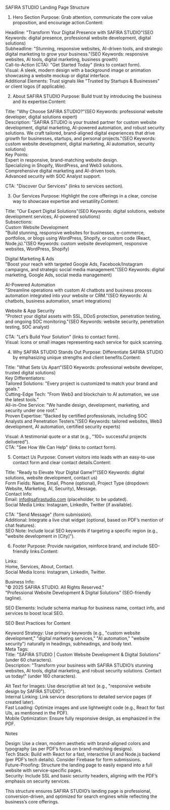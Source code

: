 SAFIRA STUDIO Landing Page Structure

1. Hero Section
   Purpose: Grab attention, communicate the core value proposition, and encourage action.Content:

Headline: "Transform Your Digital Presence with SAFIRA STUDIO"(SEO Keywords: digital presence, professional website development, digital solutions)  
Subheadline: "Stunning, responsive websites, AI-driven tools, and strategic digital marketing to grow your business."(SEO Keywords: responsive websites, AI tools, digital marketing, business growth)  
Call-to-Action (CTA): "Get Started Today" (links to contact form).  
Visual: A sleek, modern design with a background image or animation showcasing a website mockup or digital interface.  
Additional Elements: Trust signals like "Trusted by Startups & Businesses" or client logos (if applicable).

2. About SAFIRA STUDIO
   Purpose: Build trust by introducing the business and its expertise.Content:

Title: "Why Choose SAFIRA STUDIO?"(SEO Keywords: professional website developer, digital solutions expert)  
Description: "SAFIRA STUDIO is your trusted partner for custom website development, digital marketing, AI-powered automation, and robust security solutions. We craft tailored, brand-aligned digital experiences that drive growth for businesses, startups, and personal projects."(SEO Keywords: custom website development, digital marketing, AI automation, security solutions)  
Key Points:  
Expert in responsive, brand-matching website design.  
Specializing in Shopify, WordPress, and Web3 solutions.  
Comprehensive digital marketing and AI-driven tools.  
Advanced security with SOC Analyst support.

CTA: "Discover Our Services" (links to services section).

3. Our Services
   Purpose: Highlight the core offerings in a clear, concise way to showcase expertise and versatility.Content:

Title: "Our Expert Digital Solutions"(SEO Keywords: digital solutions, website development services, AI-powered solutions)  
Subsections:  
Custom Website Development  
"Build stunning, responsive websites for businesses, e-commerce, portfolios, or blogs using WordPress, Shopify, or custom code (React, Node.js)."(SEO Keywords: custom website development, responsive websites, WordPress, Shopify)

Digital Marketing & Ads  
"Boost your reach with targeted Google Ads, Facebook/Instagram campaigns, and strategic social media management."(SEO Keywords: digital marketing, Google Ads, social media management)

AI-Powered Automation  
"Streamline operations with custom AI chatbots and business process automation integrated into your website or CRM."(SEO Keywords: AI chatbots, business automation, smart integrations)

Website & App Security  
"Protect your digital assets with SSL, DDoS protection, penetration testing, and ongoing SOC monitoring."(SEO Keywords: website security, penetration testing, SOC analyst)

CTA: "Let’s Build Your Solution" (links to contact form).  
Visual: Icons or small images representing each service for quick scanning.

4. Why SAFIRA STUDIO Stands Out
   Purpose: Differentiate SAFIRA STUDIO by emphasizing unique strengths and client benefits.Content:

Title: "What Sets Us Apart"(SEO Keywords: professional website developer, trusted digital solutions)  
Key Differentiators:  
Tailored Solutions: "Every project is customized to match your brand and goals."  
Cutting-Edge Tech: "From Web3 and blockchain to AI automation, we use the latest tools."  
All-in-One Service: "We handle design, development, marketing, and security under one roof."  
Proven Expertise: "Backed by certified professionals, including SOC Analysts and Penetration Testers."(SEO Keywords: tailored websites, Web3 development, AI automation, certified security experts)

Visual: A testimonial quote or a stat (e.g., "100+ successful projects delivered").  
CTA: "See How We Can Help" (links to contact form).

5. Contact Us
   Purpose: Convert visitors into leads with an easy-to-use contact form and clear contact details.Content:

Title: "Ready to Elevate Your Digital Game?"(SEO Keywords: digital solutions, website development, contact us)  
Form Fields: Name, Email, Phone (optional), Project Type (dropdown: Website, Marketing, AI, Security), Message.  
Contact Info:  
Email: info@safirastudio.com (placeholder, to be updated).  
Social Media Links: Instagram, LinkedIn, Twitter (if available).

CTA: "Send Message" (form submission).  
Additional: Integrate a live chat widget (optional, based on PDF’s mention of chat features).  
SEO Note: Include local SEO keywords if targeting a specific region (e.g., "website development in [City]").

6. Footer
   Purpose: Provide navigation, reinforce brand, and include SEO-friendly links.Content:

Links:  
Home, Services, About, Contact.  
Social Media Icons: Instagram, LinkedIn, Twitter.

Business Info:  
"© 2025 SAFIRA STUDIO. All Rights Reserved."  
"Professional Website Development & Digital Solutions" (SEO-friendly tagline).

SEO Elements: Include schema markup for business name, contact info, and services to boost local SEO.

SEO Best Practices for Content

Keyword Strategy: Use primary keywords (e.g., "custom website development," "digital marketing services," "AI automation," "website security") naturally in headings, subheadings, and body text.  
Meta Tags:  
Title: "SAFIRA STUDIO | Custom Website Development & Digital Solutions" (under 60 characters).  
Description: "Transform your business with SAFIRA STUDIO’s stunning websites, AI tools, digital marketing, and robust security solutions. Contact us today!" (under 160 characters).

Alt Text for Images: Use descriptive alt text (e.g., "responsive website design by SAFIRA STUDIO").  
Internal Linking: Link service descriptions to detailed service pages (if created later).  
Fast Loading: Optimize images and use lightweight code (e.g., React for fast UIs, as mentioned in the PDF).  
Mobile Optimization: Ensure fully responsive design, as emphasized in the PDF.

Notes

Design: Use a clean, modern aesthetic with brand-aligned colors and typography (as per PDF’s focus on brand-matching designs).  
Tech Stack: Build with React for a fast, interactive UI and Node.js backend (per PDF’s tech details). Consider Firebase for form submissions.  
Future-Proofing: Structure the landing page to easily expand into a full website with service-specific pages.  
Security: Include SSL and basic security headers, aligning with the PDF’s emphasis on security services.

This structure ensures SAFIRA STUDIO’s landing page is professional, conversion-driven, and optimized for search engines while reflecting the business’s core offerings.
